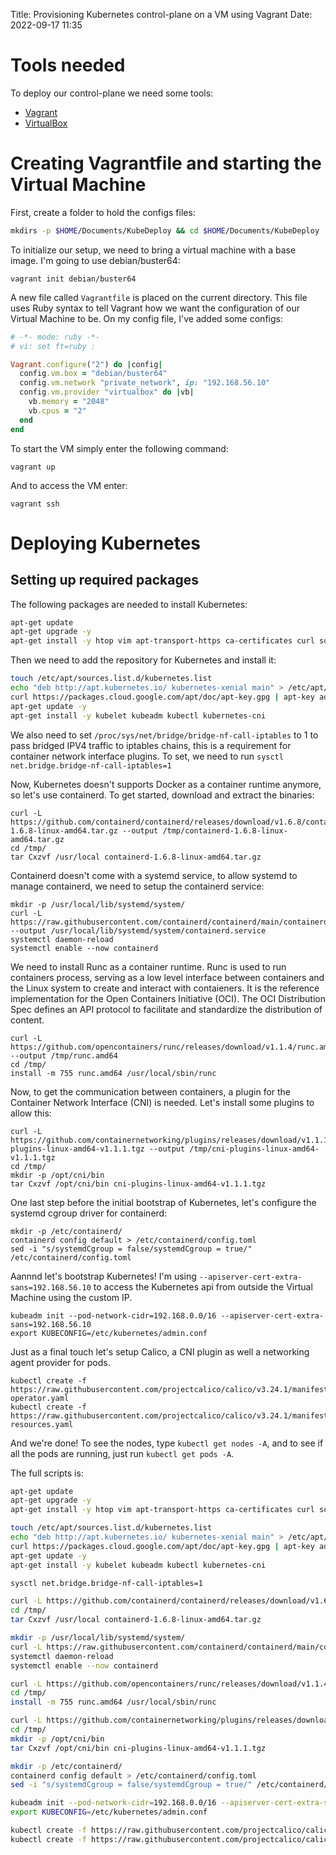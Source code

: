 Title: Provisioning Kubernetes control-plane on a VM using Vagrant
Date: 2022-09-17 11:35

# Tools needed
To deploy our control-plane we need some tools:
- [Vagrant](https://www.vagrantup.com/)
- [VirtualBox](https://www.virtualbox.org/)

# Creating Vagrantfile and starting the Virtual Machine
First, create a folder to hold the configs files:
```sh
mkdirs -p $HOME/Documents/KubeDeploy && cd $HOME/Documents/KubeDeploy
```
To initialize our setup, we need to bring a virtual machine with a base image. I'm going to use debian/buster64:
```
vagrant init debian/buster64
```
A new file called `Vagrantfile` is placed on the current directory. This file uses Ruby syntax to tell Vagrant how we want the configuration of our Virtual Machine to be. On my config file, I've added some configs:
```rb
# -*- mode: ruby -*-
# vi: set ft=ruby :

Vagrant.configure("2") do |config|
  config.vm.box = "debian/buster64"
  config.vm.network "private_network", ip: "192.168.56.10"
  config.vm.provider "virtualbox" do |vb|
    vb.memory = "2048"
    vb.cpus = "2"
  end
end
```
To start the VM simply enter the following command:
```
vagrant up
```
And to access the VM enter:
```
vagrant ssh
```

# Deploying Kubernetes
## Setting up required packages
The following packages are needed to install Kubernetes:
```sh
apt-get update
apt-get upgrade -y
apt-get install -y htop vim apt-transport-https ca-certificates curl software-properties-common gnupg docker docker.io
```
Then we need to add the repository for Kubernetes and install it:
```sh
touch /etc/apt/sources.list.d/kubernetes.list
echo "deb http://apt.kubernetes.io/ kubernetes-xenial main" > /etc/apt/sources.list.d/kubernetes.list
curl https://packages.cloud.google.com/apt/doc/apt-key.gpg | apt-key add -
apt-get update -y
apt-get install -y kubelet kubeadm kubectl kubernetes-cni
```
We also need to set `/proc/sys/net/bridge/bridge-nf-call-iptables` to 1 to pass bridged IPV4 traffic to iptables chains, this is a requirement for container network interface plugins. To set, we need to run `sysctl net.bridge.bridge-nf-call-iptables=1`

Now, Kubernetes doesn't supports Docker as a container runtime anymore, so let's use containerd. To get started, download and extract the binaries:
```
curl -L https://github.com/containerd/containerd/releases/download/v1.6.8/containerd-1.6.8-linux-amd64.tar.gz --output /tmp/containerd-1.6.8-linux-amd64.tar.gz
cd /tmp/
tar Cxzvf /usr/local containerd-1.6.8-linux-amd64.tar.gz
```
Containerd doesn't come with a systemd service, to allow systemd to manage containerd, we need to setup the containerd service:
```
mkdir -p /usr/local/lib/systemd/system/
curl -L https://raw.githubusercontent.com/containerd/containerd/main/containerd.service --output /usr/local/lib/systemd/system/containerd.service
systemctl daemon-reload
systemctl enable --now containerd
```
We need to install Runc as a container runtime. Runc is used to run containers process, serving as a low level interface between containers and the Linux system to create and interact with contaieners. It is the reference implementation for the Open Containers Initiative (OCI). The OCI Distribution Spec defines an API protocol to facilitate and standardize the distribution of content.
```
curl -L https://github.com/opencontainers/runc/releases/download/v1.1.4/runc.amd64 --output /tmp/runc.amd64
cd /tmp/
install -m 755 runc.amd64 /usr/local/sbin/runc
```
Now, to get the communication between containers, a plugin for the Container Network Interface (CNI) is needed. Let's install some plugins to allow this:
```
curl -L https://github.com/containernetworking/plugins/releases/download/v1.1.1/cni-plugins-linux-amd64-v1.1.1.tgz --output /tmp/cni-plugins-linux-amd64-v1.1.1.tgz
cd /tmp/
mkdir -p /opt/cni/bin
tar Cxzvf /opt/cni/bin cni-plugins-linux-amd64-v1.1.1.tgz
```
One last step before the initial bootstrap of Kubernetes, let's configure the systemd cgroup driver for containerd:
```
mkdir -p /etc/containerd/
containerd config default > /etc/containerd/config.toml
sed -i "s/systemdCgroup = false/systemdCgroup = true/" /etc/containerd/config.toml
```
Aannnd let's bootstrap Kubernetes! I'm using `--apiserver-cert-extra-sans=192.168.56.10` to access the Kubernetes api from outside the Virtual Machine using the custom IP.
```
kubeadm init --pod-network-cidr=192.168.0.0/16 --apiserver-cert-extra-sans=192.168.56.10
export KUBECONFIG=/etc/kubernetes/admin.conf
```
Just as a final touch let's setup Calico, a CNI plugin as well a networking agent provider for pods.
```
kubectl create -f https://raw.githubusercontent.com/projectcalico/calico/v3.24.1/manifests/tigera-operator.yaml
kubectl create -f https://raw.githubusercontent.com/projectcalico/calico/v3.24.1/manifests/custom-resources.yaml
```
And we're done! To see the nodes, type `kubectl get nodes -A`, and to see if all the pods are running, just run `kubectl get pods -A`.

The full scripts is:

```sh
apt-get update
apt-get upgrade -y
apt-get install -y htop vim apt-transport-https ca-certificates curl software-properties-common gnupg docker docker.io

touch /etc/apt/sources.list.d/kubernetes.list
echo "deb http://apt.kubernetes.io/ kubernetes-xenial main" > /etc/apt/sources.list.d/kubernetes.list
curl https://packages.cloud.google.com/apt/doc/apt-key.gpg | apt-key add -
apt-get update -y
apt-get install -y kubelet kubeadm kubectl kubernetes-cni

sysctl net.bridge.bridge-nf-call-iptables=1

curl -L https://github.com/containerd/containerd/releases/download/v1.6.8/containerd-1.6.8-linux-amd64.tar.gz --output /tmp/containerd-1.6.8-linux-amd64.tar.gz
cd /tmp/
tar Cxzvf /usr/local containerd-1.6.8-linux-amd64.tar.gz

mkdir -p /usr/local/lib/systemd/system/
curl -L https://raw.githubusercontent.com/containerd/containerd/main/containerd.service --output /usr/local/lib/systemd/system/containerd.service
systemctl daemon-reload
systemctl enable --now containerd

curl -L https://github.com/opencontainers/runc/releases/download/v1.1.4/runc.amd64 --output /tmp/runc.amd64
cd /tmp/
install -m 755 runc.amd64 /usr/local/sbin/runc

curl -L https://github.com/containernetworking/plugins/releases/download/v1.1.1/cni-plugins-linux-amd64-v1.1.1.tgz --output /tmp/cni-plugins-linux-amd64-v1.1.1.tgz
cd /tmp/
mkdir -p /opt/cni/bin
tar Cxzvf /opt/cni/bin cni-plugins-linux-amd64-v1.1.1.tgz

mkdir -p /etc/containerd/
containerd config default > /etc/containerd/config.toml
sed -i "s/systemdCgroup = false/systemdCgroup = true/" /etc/containerd/config.toml

kubeadm init --pod-network-cidr=192.168.0.0/16 --apiserver-cert-extra-sans=192.168.56.10
export KUBECONFIG=/etc/kubernetes/admin.conf

kubectl create -f https://raw.githubusercontent.com/projectcalico/calico/v3.24.1/manifests/tigera-operator.yaml
kubectl create -f https://raw.githubusercontent.com/projectcalico/calico/v3.24.1/manifests/custom-resources.yaml

```
